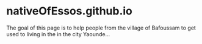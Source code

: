 # nativeOfEssos.github.io
The goal of this page is to help people from the village of Bafoussam to get used to living in the in the city Yaounde...
